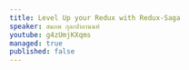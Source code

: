 ```yaml
---
title: Level Up your Redux with Redux-Saga
speaker: สมภพ กุละปาลานนท์
youtube: g4zUmjKXqms
managed: true
published: false
---
```

